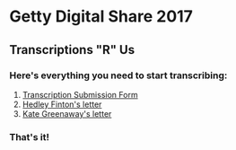 # Getty Digital Share 2017
## Transcriptions "R" Us

### Here's everything you need to start transcribing:
1. [Transcription Submission Form](https://goo.gl/forms/TgYfZ24YAeS0HpcH3)
2. [Hedley Finton's letter](http://hdl.handle.net/10020/860525_d166)
3. [Kate Greenaway's letter](http://hdl.handle.net/10020/860525_d202)

### That's it!
